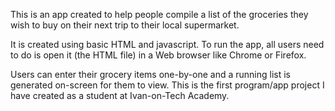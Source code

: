 <p>This is an app created to help people compile a list of the groceries they wish to buy on their next trip to their local supermarket.</p>
<p>It is created using basic HTML and javascript. To run the app, all users need to do is open it (the HTML file) in a Web browser like Chrome or Firefox.</p> 
Users can enter their grocery items one-by-one and a running list is generated on-screen for them to view.
This is the first program/app project I have created as a student at Ivan-on-Tech Academy. 

